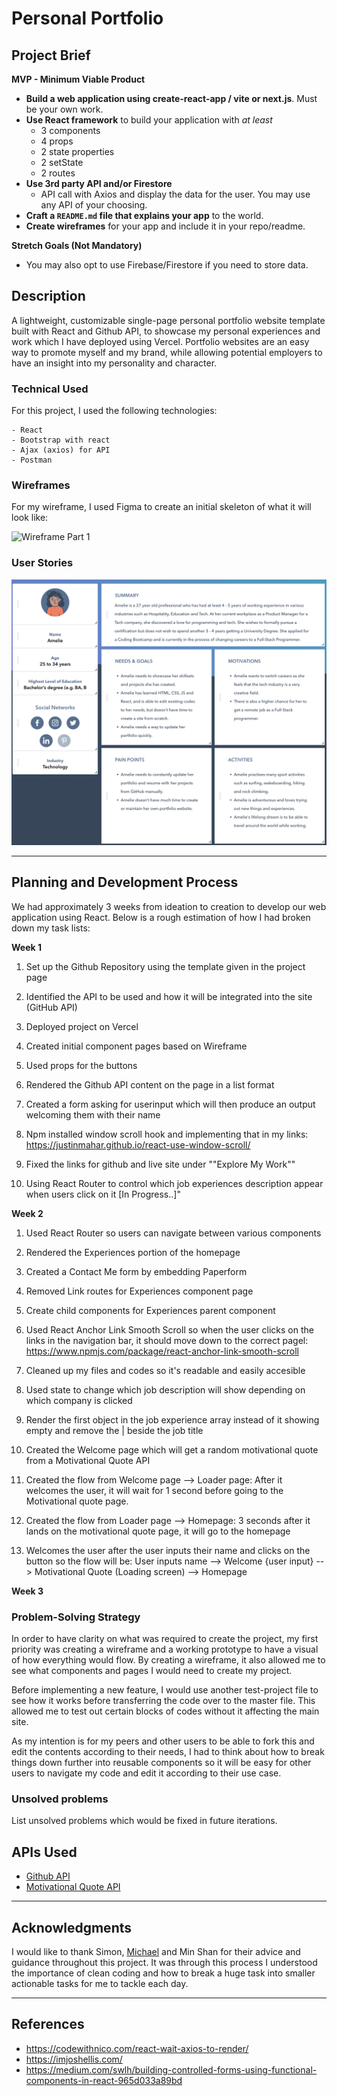 # Personal Portfolio

## Project Brief
**MVP - Minimum Viable Product** 
- **Build a web application using create-react-app / vite or next.js**. Must be
  your own work.
- **Use React framework** to build your application with _at least_
  - 3 components
  - 4 props
  - 2 state properties
  - 2 setState
  - 2 routes
- **Use 3rd party API and/or Firestore**
  - API call with Axios and display the data for the user. You may use any API
    of your choosing.
- **Craft a `README.md` file that explains your app** to the world.
- **Create wireframes** for your app and include it in your repo/readme.

**Stretch Goals (Not Mandatory)**
- You may also opt to use Firebase/Firestore if you need to store data.

## Description

A lightweight, customizable single-page personal portfolio website template built with React and Github API, to showcase my personal experiences and work which I have deployed using Vercel. Portfolio websites are an easy way to promote myself and my brand, while allowing potential employers to have an insight into my personality and character.

### Technical Used
For this project, I used the following technologies:

```
- React
- Bootstrap with react
- Ajax (axios) for API
- Postman
```

### Wireframes

For my wireframe, I used Figma to create an initial skeleton of what it will look like:

![Wireframe Part 1]()

### User Stories


![User Persona](https://github.com/chrysaliswoon/chrysalis-portfolio/blob/main/src/Image%20Assets/userPersona.png?raw=true)


---

## Planning and Development Process

We had approximately 3 weeks from ideation to creation to develop our web application using React. Below is a rough estimation of how I had broken down my task lists:

**Week 1**

1. Set up the Github Repository using the template given in the project page

2. Identified the API to be used and how it will be integrated into the site (GitHub API)

3. Deployed project on Vercel

4. Created initial component pages based on Wireframe

5. Used props for the buttons

6. Rendered the Github API content on the page in a list format

7. Created a form asking for userinput which will then produce an output welcoming them with their name

8. Npm installed window scroll hook and implementing that in my links: https://justinmahar.github.io/react-use-window-scroll/ 

9. Fixed the links for github and live site under ""Explore My Work""

10. Using React Router to control which job experiences description appear when users click on it [In Progress..]"

**Week 2**

1. Used React Router so users can navigate between various components

2. Rendered the Experiences portion of the homepage

3. Created a Contact Me form by embedding Paperform

4. Removed Link routes for Experiences component page

5. Create child components for Experiences parent component

6. Used React Anchor Link Smooth Scroll so when the user clicks on the links in the navigation bar, it should move down to the correct pagel: https://www.npmjs.com/package/react-anchor-link-smooth-scroll 

7. Cleaned up my files and codes so it's readable and easily accesible

8. Used state to change which job description will show depending on which company is clicked

9. Render the first object in the job experience array instead of it showing empty and remove the | beside the job title

10. Created the Welcome page which will get a random motivational quote from a Motivational Quote API

11. Created the flow from Welcome page --> Loader page: After it welcomes the user, it will wait for 1 second before going to the Motivational quote page.

12. Created the flow from Loader page --> Homepage:  3 seconds after it lands on the motivational quote page, it will go to the homepage

13. Welcomes the user after the user inputs their name and clicks on the button so the flow will be:
User inputs name --> Welcome {user input} --> Motivational Quote (Loading screen) --> Homepage

**Week 3**


### Problem-Solving Strategy

In order to have clarity on what was required to create the project, my first priority was creating a wireframe and a working prototype to have a visual of how everything would flow. By creating a wireframe, it also allowed me to see what components and pages I would need to create my project. 

Before implementing a new feature, I would use another test-project file to see how it works before transferring the code over to the master file. This allowed me to test out certain blocks of codes without it affecting the main site. 

As my intention is for my peers and other users to be able to fork this and edit the contents according to their needs, I had to think about how to break things down further into reusable components so it will be easy for other users to navigate my code and edit it according to their use case. 

### Unsolved problems

List unsolved problems which would be fixed in future iterations.

## APIs Used

- [Github API](https://docs.github.com/en/rest)
- [Motivational Quote API](https://api.quotable.io/random)

---

## Acknowledgments

I would like to thank Simon, [Michael](https://github.com/MichaelKalamogan/) and Min Shan for their advice and guidance throughout this project. It was through this process I understood the importance of clean coding and how to break a huge task into smaller actionable tasks for me to tackle each day. 

---

 ## References
 
 - https://codewithnico.com/react-wait-axios-to-render/
 - https://imjoshellis.com/
 - https://medium.com/swlh/building-controlled-forms-using-functional-components-in-react-965d033a89bd
